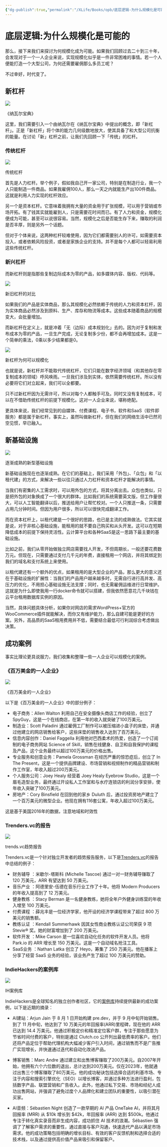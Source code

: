 ```yaml
---
{"dg-publish":true,"permalink":"/XLife/Books/opb/底层逻辑-为什么规模化是可能的/","noteIcon":""}
---
```


# 底层逻辑:为什么规模化是可能的

那么，接下来我们来探讨为何规模化成为可能。如果我们回顾过去二十到三十年，会发现对于一个一人企业来说，实现规模化似乎是一件非常困难的事情。若一个人便能打造一个大型公司，为何还需要雇佣那么多员工呢？

不过幸好，时代变了。

新杠杆
---

![](/img/user/XLife/Books/opb/images/image-21.png)

《纳瓦尔宝典》

这里，我们需要引入一个由纳瓦尔在《纳瓦尔宝典》中提出的概念，即「新杠杆」。正是「新杠杆」将个体的能力几何级数地放大，使其具备了和大型公司抗衡的能量。在讨论「新」杠杆之前，让我们先回顾一下「传统」的杠杆。

### 传统杠杆

![](/img/user/XLife/Books/opb/images/image-22-1024x733.png)

传统杠杆

首先是人力杠杆。举个例子，假如我自己开一家公司，特别是在制造行业，我一个人只能制造一件商品。如果我雇佣100人，那么一天之内就能生产出100件商品。这就是利用人力实现的杠杆效应。

另一个是资本杠杆。它意味着我拥有大量的资金用于扩张规模，可以用于营销或市场开拓。有了钱其实就能雇到人，只是需要花时间而已。有了人力和资金，规模化便成为可能，甚至可以说很容易。当然，规模化之后是否能生存下来，赚取的利润是否丰厚，则是另外一个话题。

但对于个体来说，这两种杠杆较难使用，因为它们都需要别人的许可，如需要资本投入，或者依赖风险投资，或者是家族企业的支持。并不是每个人都可以轻易利用这些传统杠杆。

### 新兴杠杆

而新杠杆则是指那些复制边际成本为零的产品，如多媒体内容、版权、代码等。

![](/img/user/XLife/Books/opb/images/image-23-1024x440.png)

新旧杠杆的对比

如果我们的产品是实体商品，那么其规模化必然依赖于传统的人力和资本杠杆，因为实体商品必然涉及到原料、生产、库存和物流等成本。这些成本随着商品的规模变大，会批量增加。

而新杠杆在定义上，就是冲着「无（边际）成本规划化」去的。因为对于复制和发布成本为零的产品，一旦生产完成，无论复制多少份，都不会再增加成本。这是一个简单的乘法，0乘以多少结果都是0。

![](/img/user/XLife/Books/opb/images/image-24-1024x640.png)

新杠杆为何可以规模化

也就是说，新杠杆并不能取代传统杠杆，它们只能在数字经济领域（和其他存在零复制成本的领域）呼风唤雨。一旦我们涉及到实体，依然需要传统杠杆。所以没有必要将它们对立起来，我们可以全都要。

只不过新杠杆因为无需许可，所以对每个人都触手可及。同时又没有复制成本，可以在不借助传统杠杆的前提下规模化。这对一人企业来说，堪称绝配。

更具体来说，我们经常见到的自媒体、付费课程、电子书，软件和SaaS（软件即服务）都是属于新杠杆。事实上，虽然叫做新杠杆，但在我们的网络生活中已然司空见惯，早已融入。

新基础设施
-----

![](/img/user/XLife/Books/opb/images/image-25-1024x568.png)

逐渐成熟的新型基础设施

新基础设施现在也逐渐成熟。在它们的基础上，我们采用「外包」、「众包」和「以租代建」的方式，来解决一些以往只通过人力杠杆和资本杠杆才能解决的事情。

当我们有密集的人工需求时，可以用外包的方式，将其分离出去。众包也类似，只是把外包的对象换成了一个很大的群体。比如我们的系统需要英文版，但工作量很大，可以人工智能翻译以后，推送给用户让帮忙校对。一个人只推送一条，只需要占用几分钟时间。但因为用户很多，所以可以很快完成翻译工作。

而在资本杠杆上，以租代建是一个很好的思路，也已是主流的成熟做法。它其实就是说，对于非核心基础设施，能租用的就不要自己购买和从头开发。这可以在短期降低成本的前提下保持灵活性。云计算平台和各种SaaS是这一思路下最主要的基础设施。

比如之前，我们从零开始做独立网店需要找人开发，不但周期长，一般还要花费数万元。但现在，只需要通过支付几千元的年费，直接租用一个网店，并将其绑定到我们的域名和支付系统上来使用。

以租代建还有一个额外的优点，如果租用的是大型企业的产品，那么更大的意义还在于基础设施的扩展性：当我们的产品用户越来越多时，无需自行进行高并发、高压力的优化，不用担心基础设施无法支撑；同时，也无需雇佣运维进行日常维护。这就是为什么即使我用一行docker命令就可以搭建，但我依然愿意花几千块钱在云平台租用数据库实例的原因。

当然，具体问题具体分析，如果你对网店的需求WordPress+官方的WooCommerce插件就能解决，而你又有维护能力，那么自建可能是更好的方案。另外，高品质的SaaS租用费用并不低，需要结合最低可行利润综合考虑做出决策。

成功案例
----

事实比理论更具说服力，我们收集和整理一些一人企业可以规模化的案例。

### 《百万美金的一人企业》

![](/img/user/XLife/Books/opb/images/image-26.png)

《百万美金的一人企业》

以下是《百万美金的一人企业》中的部分例子：

-   电子商务：Allen Walton 利用自己在安全摄像头商店工作的经验，创立了 SpyGuy，这是一个在线商店，在第一年的收入就突破了100万美元​​。
-   制造业：Scott Paladini 通过雇佣工厂制作可以被压缩进小盒子的床垫，并通过他建立的网店销售给客户，这些床垫的销售收入达到了百万美元​​。
-   信息内容创作：Daniel Faggella 利用他对巴西柔术的热爱，创造了一个订阅制的电子商务网站 Science of Skill，销售在线健身、自卫和自我保护的课程及产品，这个业务最终以超过100万美元的价格出售​​。
-   专业服务和创意业务：Pamela Grossman 在经历严重的惊恐症后，创立了 In The Present，这是一个提供品牌建设、市场营销和视频制作的精品营销和制作工作室，年收入超过200万美元​​。
-   个人服务公司：Joey Healy 经营着 Joey Healy Eyebrow Studio，这是一个眉毛造型业务，最终通过开设私人工作室和与水疗连锁店的利润分享安排，使年收入突破了100万美元​​。
-   房地产：Cory Binsfield 在回到他的家乡 Duluth 后，通过投资房地产建立了一个百万美元的微型企业。他现在拥有116套公寓，年收入超过100万美元​​。

这是基于美国2016年的数据，注意地域和时效性

### Trenders.vc的报告

[![](/img/user/XLife/Books/opb/images/image-27-1024x1018.png)](https://trends.vc/archive/)

trends.vc趋势报告

Trenders.vc是一个针对独立开发者的趋势报告服务，以下是[Trenders.vc](https://trends.vc/archive/)的报告中总结的例子：

-   财务辅导 ：米歇尔-塔斯科 (Michelle Tascoe) 通过一对一财务辅导赚取了 120 万美元，ARR 有望达到 50 万美元。
-   音乐产业 ：阿德里安-伍德在音乐行业工作了十年。他将 Modern Producers 的年收入提高到了 12 万美元。
-   健身教练 ：Stacy Berman 是一名健身教练，她将全年户外健身训练营的年收入增至 100 万美元。
-   付费课程 ：薛兆丰是一位经济学家，他开设的经济学课程带来了超过 800 万美元的销售额。
-   教练认证 ：Kendall Summerhawk 因其女性商业教练认证公司荣获 9 项 Stevie® 奖。她的财富增加到了 200 万美元。
-   软件开发 ：Mike Carson 是一位喜欢自动化任务的软件开发人员。他将 Park.io 的 ARR 增长至 150 万美元。这是一个自动域名抢注工具。
-   SaaS业务 ：Nathan Latka 创立了 Heyo，筹集了 250 万美元。他在播客上分享了经营 SaaS 业务的经验，该业务产生了超过 100 万美元的赞助。

### IndieHackers的案例库

[![](/img/user/XLife/Books/opb/images/image-28-1024x1018.png)](https://www.indiehackers.com/stories)

IH案例库

IndieHackers是全球知名的独立创作者社区，它的[案例库](https://www.indiehackers.com/stories)持续提供最新的成功案例，以下是近期的摘录：

-   AI建站：Arjun Jain 于 8 月 1 日开始构建 pre.dev，并于 9 月中旬开始销售。到了 11 月中旬，他达到了 10 万美元的年回报率(ARR)里程碑，现在他的 ARR 已达到 14.4 万美元。他通过积极定价和精准定位客户群，专注于那些愿意为节省时间付费的客户，特别是通过 Clutch.co 公开列出最低费率的客户。他们还将产品定位于帮助代理机构大幅减少客户引入时间，通过销售而不是广告推广实现增长，并快速通过迭代和自动化改进产品。

-   博客销售：Marc Andre 通过建立和出售博客赚取了200万美元。自2007年开始，他拥有六个六位数的退出，总计达到200万美元。仅在2023年，他就通过出售三个博客赚取了80万美元。他的成功秘诀包括选择合适的利基市场、专注于内容和搜索引擎优化（SEO）以增长博客，并通过多种方法进行盈利，包括数字产品、联盟营销和广告收入。此外，他通过私下交易、市场和经纪人成功出售网站，并强调了避免过度个人品牌化和建立团队的重要性，以吸引潜在买家。

-   AI音频：Sébastien Night 创造了一款早期的 AI 产品 OneTake AI，并将其月回报率 (MRR) 从 $10k 增长到 $42k，年回报率 (ARR) 达到 $500k。他通过专注于转化真实录音而非生成内容，成功抓住 AI 技术的浪潮。Sébastien 强调了了解客户需求的重要性，通过直接与客户沟通，快速迭代产品以满足市场需求。他的成功策略包括明确的增长目标、有效的客户反馈机制和选择合适的技术栈，以及通过提供高价值产品来吸引和保留客户。
